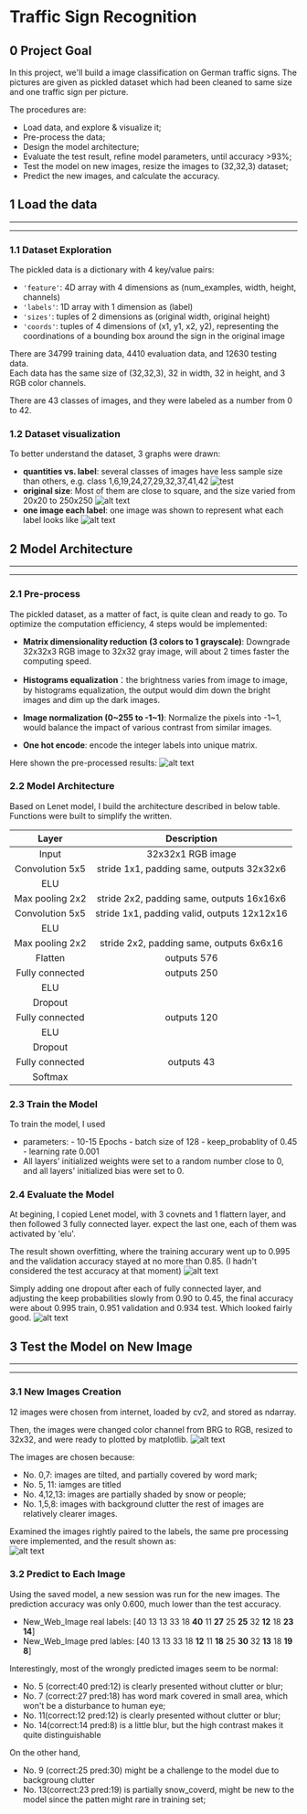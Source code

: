 
# Traffic Sign Recognition

## 0 Project Goal

In this project, we'll build a image classification on German traffic signs. The pictures are given as pickled dataset which had been cleaned to same size and one traffic sign per picture. 

The procedures are:
- Load data, and explore & visualize it;
- Pre-process the data;
- Design the model architecture;
- Evaluate the test result, refine model parameters, until accuracy >93%;
- Test the model on new images, resize the images to (32,32,3) dataset;
- Predict the new images, and calculate the accuracy.

## 1 Load the data

---
[//]: # (Image References)

[image1]: ./results/Labels_SampleSize.png 
[image2]: ./results/orgin_size.png
[image3]: ./results/one_img_one_label.png
[image4]: ./results/one_img_one_label_pp.png

---


### 1.1 Dataset Exploration

The pickled data is a dictionary with 4 key/value pairs:
- `'feature'`: 4D array with 4 dimensions as (num_examples, width, height, channels)
- `'labels'`: 1D array with 1 dimension as (label)
- `'sizes'`: tuples of 2 dimensions as (original width, original height)
- `'coords'`: tuples of 4 dimensions of (x1, y1, x2, y2), representing the coordinations of a bounding box around the sign in the original image

There are 34799 training data, 4410 evaluation data, and 12630 testing data.<br>
Each data has the same size of (32,32,3), 32 in width, 32 in height, and 3 RGB color channels.<br>

There are 43 classes of images, and they were labeled as a number from 0 to 42.

### 1.2 Dataset visualization
To better understand the dataset, 3 graphs were drawn:<br> 

- **quantities vs. label**: several classes of images have less sample size than others, e.g. class 1,6,19,24,27,29,32,37,41,42
![test][image1]
- **original size**: Most of them are close to square, and the size varied from 20x20 to 250x250
![alt text][image2]
- **one image each label**: one image was shown to represent what each label looks like
![alt text][image3]

## 2 Model Architecture

---
[//]: # (Image References)

[image4]: ./results/one_img_one_label_p.png
[image5]: ./results/learning_curve_2.png
[image6]: ./results/learning_curve.png
[image7]: ./results/learning_curve_3.0.png

---

### 2.1 Pre-process

The pickled dataset, as a matter of fact, is quite clean and ready to go. To optimize the computation efficiency, 4 steps would be implemented:
- **Matrix dimensionality reduction (3 colors to 1 grayscale)**: Downgrade 32x32x3 RGB image to 32x32 gray image, will about 2 times faster the computing speed. 
- **Histograms equalization**：the brightness varies from image to image, by histograms equalization, the output would dim down the bright images and dim up the dark images.
- **Image normalization (0~255 to -1~1)**: Normalize the pixels into -1~1, would balance the impact of various contrast from similar images. 

- **One hot encode**: encode the integer labels into unique matrix.

Here shown the pre-processed results:
![alt text][image4]


### 2.2 Model Architecture 

Based on Lenet model, I build the architecture described in below table.
Functions were built to simplify the written.

| Layer         		|     Description	        					| 
|:---------------------:|:---------------------------------------------:| 
| Input         		| 32x32x1 RGB image   							| 
| Convolution 5x5     	| stride 1x1, padding same, outputs 32x32x6 	|
| ELU					|												|
| Max pooling 2x2    	| stride 2x2, padding same, outputs 16x16x6 	|
| Convolution 5x5	    | stride 1x1, padding valid, outputs 12x12x16   |
| ELU                  |                                               |
| Max pooling 2x2       | stride 2x2, padding same, outputs 6x6x16      |
| Flatten               | outputs 576                                   |            
| Fully connected       | outputs 250        			                |
| ELU                  |                   			                |
| Dropout               |                   			                |
| Fully connected       | outputs 120        			                |
| ELU                  |                   			                |
| Dropout               |                   			                |
| Fully connected       | outputs 43        			                |
| Softmax				|           									|

### 2.3 Train the Model

To train the model, I used
- parameters: 
        - 10-15 Epochs
        - batch size of 128
        - keep_probablity of 0.45
        - learning rate 0.001
- All layers' initialized weights were set to a random number close to 0, and all layers' initialized bias were set to 0.

### 2.4 Evaluate the Model

At begining, I copied Lenet model, with 3 covnets and 1 flattern layer, and then followed 3 fully connected layer. expect the last one, each of them was activated by 'elu'.


The result shown overfitting, where the training accurary went up to 0.995 and the validation accuracy stayed at no more than 0.85. (I hadn't considered the test accuracy at that moment)
![alt text][image5]

Simply adding one dropout after each of fully connected layer, and adjusting the keep probabilities slowly from 0.90 to 0.45, the final accuracy were about 0.995 train, 0.951 validation and 0.934 test. Which looked fairly good.
![alt text][image7]

## 3 Test the Model on New Image

---
[//]: # (Image References)

[image9]: ./results/NWI.png
[image10]: ./results/NWI_pp.png

---

### 3.1 New Images Creation

12 images were chosen from internet, loaded by cv2, and stored as ndarray.

Then, the images were changed color channel from BRG to RGB, resized to 32x32, and were ready to plotted by matplotlib.
![alt text][image9]


The images are chosen because:
- No. 0,7: images are tilted, and partially covered by word mark;
- No. 5, 11: iamges are titled
- No. 4,12,13: images are partially shaded by snow or people;
- No. 1,5,8: images with background clutter
the rest of images are relatively clearer images.


Examined the images rightly paired to the labels, the same pre processing were implemented, and the result shown as:  
![alt text][image10]

### 3.2 Predict to Each Image
Using the saved model, a new session was run for the new images. The prediction accuracy was only 0.600, much lower than the test accuracy. 
- New_Web_Image real labels: [40 13 13 33 18 **40** 11 **27** 25 **25** 32 **12** 18 **23 14**]
- New_Web_Image pred lables: [40 13 13 33 18 **12** 11 **18** 25 **30** 32 **13** 18 **19 8**]


Interestingly, most of the wrongly predicted images seem to be normal:
- No. 5 (correct:40 pred:12) is clearly presented without clutter or blur;
- No. 7 (correct:27 pred:18) has word mark covered in small area, which won't be a disturbance to human eye;
- No. 11(correct:12 pred:12) is clearly presented without clutter or blur;
- No. 14(correct:14 pred:8)  is a little blur, but the high contrast makes it quite distinguishable


On the other hand,
- No. 9 (correct:25 pred:30) might be a challenge to the model due to backgroung clutter
- No. 13(correct:23 pred:19) is partially snow_coverd, might be new to the model since the patten might rare in training set;




```python

```
